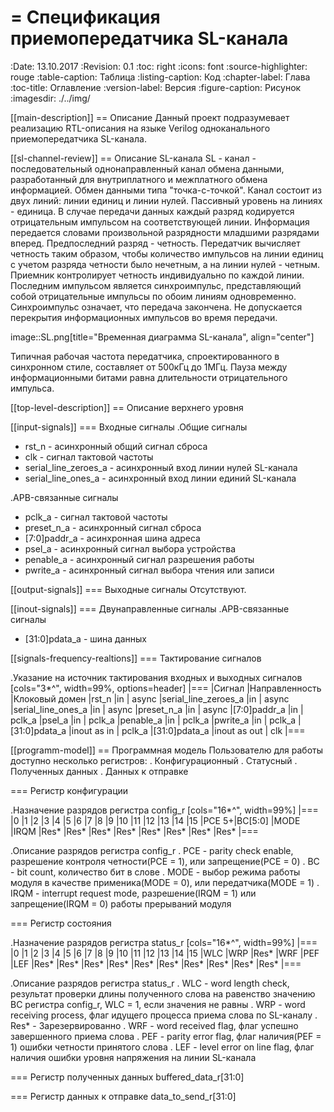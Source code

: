 = Спецификация приемопередатчика SL-канала
===========
:Date:      13.10.2017
:Revision:  0.1
:toc:       right
:icons:     font
:source-highlighter: rouge
:table-caption:     Таблица
:listing-caption:   Код
:chapter-label:     Глава
:toc-title:         Оглавление
:version-label:     Версия
:figure-caption:    Рисунок
:imagesdir:         ./../img/

[[main-description]]
== Описание
Данный проект подразумевает реализацию RTL-описания на языке Verilog одноканального приемопередатчика SL-канала.

[[sl-channel-review]]
== Описание SL-канала
SL - канал - последовательный однонаправленный канал обмена данными, разработанный для внутриплатного и межплатного обмена информацией. Обмен данными типа "точка-с-точкой". Канал состоит из двух линий: линии единиц и линии нулей. Пассивный уровень на линиях - единица. В случае передачи данных каждый разряд кодируется отрицательным импульсом на соответствующей линии. Информация передается словами произвольной разрядности младшими разрядами вперед. Предпоследний разряд - четность. Передатчик вычисляет четность таким образом, чтобы количество импульсов на линии единиц с учетом разряда четности было нечетным, а на линии нулей - четным. Приемник контролирует четность индивидуально по каждой линии. Последним импульсом является синхроимпульс, представляющий собой отрицательные импульсы по обоим линиям одновременно. Синхроимпульс означает, что передача закончена. Не допускается перекрытия информационных импульсов во время передачи.

image::SL.png[title="Временная диаграмма SL-канала", align="center"]

Типичная рабочая частота передатчика, спроектированного в синхронном стиле, составляет от 500кГц до 1МГц. Пауза между информационными битами равна длительности отрицательного импульса.

[[top-level-description]]
== Описание верхнего уровня

[[input-signals]]
=== Входные сигналы
.Общие сигналы
* rst_n - асинхронный общий сигнал сброса
* clk - сигнал тактовой частоты
* serial_line_zeroes_a - асинхронный вход линии нулей SL-канала
* serial_line_ones_a - асинхронный вход линии единий SL-канала

.APB-связанные сигналы
* pclk_a - сигнал тактовой частоты
* preset_n_a - асинхронный сигнал сброса
* [7:0]paddr_a - асинхронная шина адреса
* psel_a - асинхронный сигнал выбора устройства
* penable_a - асинхронный сигнал разрешения работы
* pwrite_a - асинхронный сигнал выбора чтения или записи

[[output-signals]]
=== Выходные сигналы
Отсутствуют.

[[inout-signals]]
=== Двунаправленные сигналы
.APB-связанные сигналы
* [31:0]pdata_a - шина данных

[[signals-frequency-realtions]]
=== Тактирование сигналов

.Указание на источник тактирования входных и выходных сигналов
[cols="3*^", width=99%, options=header]
|===
|Сигнал                 |Направленность |Клоковый домен
|rst_n                  |in             | async
|serial_line_zeroes_a   |in             | async
|serial_line_ones_a     |in             | async
|preset_n_a             |in             | async
|[7:0]paddr_a           |in             | pclk_a
|psel_a                 |in             | pclk_a
|penable_a              |in             | pclk_a
|pwrite_a               |in             | pclk_a
|[31:0]pdata_a          |inout as in    | pclk_a
|[31:0]pdata_a          |inout as out   | clk
|===


[[programm-model]]
== Программная модель
Пользователю для работы доступно несколько регистров:
. Конфигурационный
. Статусный
. Полученных данных
. Данных к отправке

=== Регистр конфигурации

.Назначение разрядов регистра config_r
[cols="16*^", width=99%]
|===
|0     |1 |2 |3 |4 |5 |6    |7    |8    |9    |10   |11   |12   |13   |14    |15
|PCE 5+|BC[5:0]       |MODE |IRQM |Res* |Res* |Res* |Res* |Res* |Res* |Res*  |Res*
|===

.Описание разрядов регистра config_r
. PCE - parity check enable, разрешение контроля четности(PCE = 1), или запрещение(PCE = 0)
. BC - bit count, количество бит в слове
. MODE - выбор режима работы модуля в качестве применика(MODE = 0), или передатчика(MODE = 1)
. IRQM - interrupt request mode, разрешение(IRQM = 1) или запрещение(IRQM = 0) работы прерываний модуля

=== Регистр состояния

.Назначение разрядов регистра status_r
[cols="16*^", width=99%]
|===
|0     |1   |2    |3   |4   |5   |6    |7    |8    |9    |10   |11   |12   |13   |14   |15
|WLC   |WRP |Res* |WRF |PEF |LEF |Res* |Res* |Res* |Res* |Res* |Res* |Res* |Res* |Res* |Res*
|===

.Описание разрядов регистра status_r
. WLC - word length check, результат проверки длины полученного слова на равенство значению BC регистра config_r, WLC = 1, если значения не равны
. WRP - word receiving process, флаг идущего процесса приема слова по SL-каналу
. Res* - Зарезервированно
. WRF - word received flag, флаг успешно завершенного приема слова
. PEF - parity error flag, флаг наличия(PEF = 1) ошибки четности принятого слова
. LEF - level error on line flag, флаг наличия ошибки уровня напряжения на линии SL-канала

=== Регистр полученных данных
buffered_data_r[31:0]

=== Регистр данных к отправке
data_to_send_r[31:0]
